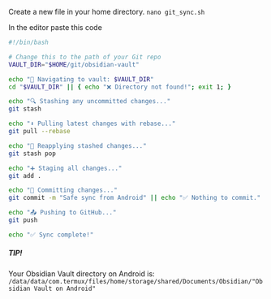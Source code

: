 Create a new file in your home directory.
`nano git_sync.sh`

In the editor paste this code 

```bash
#!/bin/bash

# Change this to the path of your Git repo
VAULT_DIR="$HOME/git/obsidian-vault"

echo "📁 Navigating to vault: $VAULT_DIR"
cd "$VAULT_DIR" || { echo "❌ Directory not found!"; exit 1; }

echo "🔍 Stashing any uncommitted changes..."
git stash

echo "⬇️ Pulling latest changes with rebase..."
git pull --rebase

echo "🎒 Reapplying stashed changes..."
git stash pop

echo "➕ Staging all changes..."
git add .

echo "📝 Committing changes..."
git commit -m "Safe sync from Android" || echo "✅ Nothing to commit."

echo "📤 Pushing to GitHub..."
git push

echo "✅ Sync complete!"
```


##### TIP!
Your Obsidian Vault directory on Android is:
`/data/data/com.termux/files/home/storage/shared/Documents/Obsidian/"Obsidian Vault on Android"`

